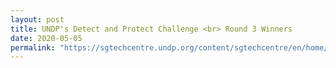 ```yaml
---
layout: post
title: UNDP's Detect and Protect Challenge <br> Round 3 Winners
date: 2020-05-05
permalink: "https://sgtechcentre.undp.org/content/sgtechcentre/en/home/blogs/-covid19detectprotect-challenge-announcing-round-3-winners-undp-hackster.html"
---
```

